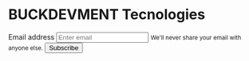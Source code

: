 
<html lang="en">
<head>
  <meta charset="utf-8">
  <meta http-equiv="X-UA-Compatible" content="IE=edge">

  <title>BCKDVMNT</title>
  <!--link rel="manifest" href="/manifest.json"-->
  
  <link rel="stylesheet" href="https://maxcdn.bootstrapcdn.com/bootstrap/4.0.0/css/bootstrap.min.css" integrity="sha384-Gn5384xqQ1aoWXA+058RXPxPg6fy4IWvTNh0E263XmFcJlSAwiGgFAW/dAiS6JXm" crossorigin="anonymous">
  
  <!--
    <link rel="stylesheet" type="text/css" href="/styles/style.css">
    <link rel="icon" href="images/favicon.ico" type="image/x-icon" />

    <link rel="apple-touch-icon" href="/images/icons/icon-152x152.png">
    <meta name="apple-mobile-web-app-capable" content="yes">
    <meta name="apple-mobile-web-app-status-bar-style" content="black">
    <meta name="apple-mobile-web-app-title" content="Unity PWA Games">
    <meta name="description" content="Unity PWA Games">
    <meta name="theme-color" content="#000" />
  -->

  <script src="https://code.jquery.com/jquery-3.2.1.slim.min.js" integrity="sha384-KJ3o2DKtIkvYIK3UENzmM7KCkRr/rE9/Qpg6aAZGJwFDMVNA/GpGFF93hXpG5KkN" crossorigin="anonymous"></script>
<script src="https://cdnjs.cloudflare.com/ajax/libs/popper.js/1.12.9/umd/popper.min.js" integrity="sha384-ApNbgh9B+Y1QKtv3Rn7W3mgPxhU9K/ScQsAP7hUibX39j7fakFPskvXusvfa0b4Q" crossorigin="anonymous"></script>
<script src="https://maxcdn.bootstrapcdn.com/bootstrap/4.0.0/js/bootstrap.min.js" integrity="sha384-JZR6Spejh4U02d8jOt6vLEHfe/JQGiRRSQQxSfFWpi1MquVdAyjUar5+76PVCmYl" crossorigin="anonymous"></script>

  <!--script src="UnityProgress.js"></script>
  <script src="Build/UnityLoader.js"></script>

  
  <script>var gameInstance = UnityLoader.instantiate("gameContainer", "Build/zpowa.json", {onProgress: UnityProgress});</script-->
  
</head>

<body>

  <h1>BUCKDEVMENT Tecnologies</h1>

  <div class="form-group">
    <label for="exampleInputEmail1">Email address</label>
    <input  type="email" class="form-control" id="exampleInputEmail1" aria-describedby="emailHelp" placeholder="Enter email">
    <small id="emailHelp" class="form-text text-muted">We'll never share your email with anyone else.</small>
    <button type="button" class="btn btn-primary" onclick="saveToFirebase()">Subscribe</button>
  </div>

  <!--header class="header">
      <button id="butInstall" aria-label="Install" hidden></button>
  </!--header>

  <div class="main">
    <div class="webgl-content">
      <div id="gameContainer"></div>
    </div>      
  </div-->


  
  <!--script>
    if ('serviceWorker' in navigator) {
      window.addEventListener('load', () => {
        navigator.serviceWorker.register('/service-worker.js')
        .then((reg) => {
          console.log('Gracias por usar Thanks', reg);
        });
      });
    }
    </script>
  <script>        
    document.getElementById('gameContainer').style.width = window.outerWidth+ "px";
    document.getElementById('gameContainer').style.height = window.outerHeight + "px";       
  </script>

<script src="scripts/install.js"></script-->

<!-- The core Firebase JS SDK is always required and must be listed first -->
<script src="https://www.gstatic.com/firebasejs/7.6.2/firebase-app.js"></script>

<!-- TODO: Add SDKs for Firebase products that you want to use
     https://firebase.google.com/docs/web/setup#available-libraries -->
<script src="https://www.gstatic.com/firebasejs/7.6.2/firebase-analytics.js"></script>

<script>
  // Your web app's Firebase configuration
  var firebaseConfig = {
    apiKey: "AIzaSyBaEHqrcTj6caXwMVrLNOno05-30oi-YnE",
    authDomain: "buckdevelopment-970d5.firebaseapp.com",
    databaseURL: "https://buckdevelopment-970d5.firebaseio.com",
    projectId: "buckdevelopment-970d5",
    storageBucket: "buckdevelopment-970d5.appspot.com",
    messagingSenderId: "208427570066",
    appId: "1:208427570066:web:d31a948e0786eb3a68674b",
    measurementId: "G-09Z011W5BY"
  };
  // Initialize Firebase
  firebase.initializeApp(firebaseConfig);
  firebase.analytics();


  function saveToFirebase() {
    /*var emailObject = {
        email: email
    };*/

    let email = document.getElementById("exampleInputEmail1");
    let suscribe = confirm("Deseas suscribirte a BT con el email" + email);

    suscribe ?
    firebase.database().ref('subscription-entries').push().set(email)
        .then(function(snapshot) {
            success(); // some success method
        }, function(error) {
            console.log('error' + error);
            error(); // some error method
        }) :
    alert("Suscripción cancelada")
}
</script>

</body>
</html>


